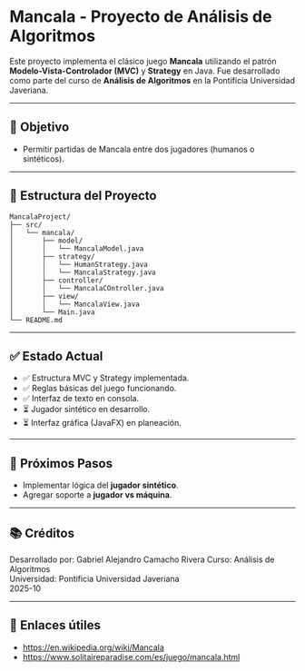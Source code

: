 #  Mancala  - Proyecto de Análisis de Algoritmos

Este proyecto implementa el clásico juego **Mancala** utilizando el patrón **Modelo-Vista-Controlador (MVC)** y **Strategy** en Java. Fue desarrollado como parte del curso de **Análisis de Algoritmos** en la Pontificia Universidad Javeriana.

---

## 📌 Objetivo

- Permitir partidas de Mancala entre dos jugadores (humanos o sintéticos).

---

## 📁 Estructura del Proyecto

```
MancalaProject/
├── src/
│   └── mancala/
│       ├── model/
│       │   └── MancalaModel.java
│       ├── strategy/
│       │   └── HumanStrategy.java
│       │   └── MancalaStrategy.java
│       ├── controller/
│       │   └── MancalaCOntroller.java
│       ├── view/
│       │   └── MancalaView.java
│       └── Main.java
└── README.md
```

---

## ✅ Estado Actual

- ✅ Estructura MVC y Strategy implementada.
- ✅ Reglas básicas del juego funcionando.
- ✅ Interfaz de texto en consola.
- ⏳ Jugador sintético en desarrollo.
- ⏳ Interfaz gráfica (JavaFX) en planeación.

---

## 🤖 Próximos Pasos

- Implementar lógica del **jugador sintético**.
- Agregar soporte a **jugador vs máquina**.

---

## 📚 Créditos

Desarrollado por: Gabriel Alejandro Camacho Rivera
Curso: Análisis de Algoritmos  
Universidad: Pontificia Universidad Javeriana  
2025-10

---

## 📎 Enlaces útiles

- https://en.wikipedia.org/wiki/Mancala
- https://www.solitaireparadise.com/es/juego/mancala.html
